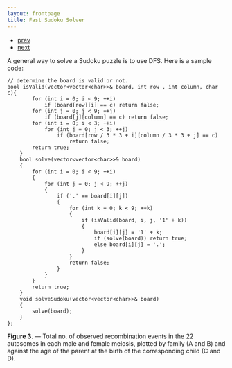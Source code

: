 ```yaml
---
layout: frontpage
title: Fast Sudoku Solver
---
```

<div class="navbar">
  <div class="navbar-inner">
      <ul class="nav">
          <li><a href="mousebc_fig3.html">prev</a></li>
          <li><a href="iplotCorr.html">next</a></li>
      </ul>
  </div>
</div>

A general way to solve a Sudoku puzzle is to use DFS. Here is a sample code:

```
// determine the board is valid or not.
bool isValid(vector<vector<char>>& board, int row , int column, char c){
        for (int i = 0; i < 9; ++i)
            if (board[row][i] == c) return false;
        for (int j = 0; j < 9; ++j)
            if (board[j][column] == c) return false;
        for (int i = 0; i < 3; ++i)
            for (int j = 0; j < 3; ++j)
                if (board[row / 3 * 3 + i][column / 3 * 3 + j] == c)
                    return false;
        return true;
    }
    bool solve(vector<vector<char>>& board) 
    {
        for (int i = 0; i < 9; ++i)
        {
            for (int j = 0; j < 9; ++j)
            {
                if ('.' == board[i][j]) 
                {
                    for (int k = 0; k < 9; ++k)
                    {
                        if (isValid(board, i, j, '1' + k)) 
                        {
                            board[i][j] = '1' + k;
                            if (solve(board)) return true;
                            else board[i][j] = '.';
                        }
                    }
                    return false;
                }
            }
        }
        return true;
    }
    void solveSudoku(vector<vector<char>>& board) 
    {
        solve(board);
    }
};
```

**Figure 3**. &mdash; Total no. of observed recombination events in the 22
autosomes in each male and female meiosis, plotted by family (A and
B) and against the age of the parent at the birth of the
corresponding child (C and D).